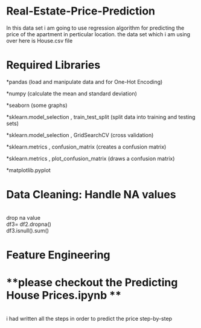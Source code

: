 # **Real-Estate-Price-Prediction**
In this data set i am going to use regression algorithm for predicting the price of the apartment in perticular location. the data set which i am using over here is House.csv file
</bn> 
# **Required Libraries**
*pandas (load and manipulate data and for One-Hot Encoding)

*numpy (calculate the mean and standard deviation)

*seaborn (some graphs)

*sklearn.model_selection , train_test_split (split data into training and testing sets)

*sklearn.model_selection , GridSearchCV (cross validation)

*sklearn.metrics , confusion_matrix (creates a confusion matrix)

*sklearn.metrics , plot_confusion_matrix (draws a confusion matrix)

*matplotlib.pyplot

# **Data Cleaning: Handle NA values**
<br />drop na value
<br />df3= df2.dropna()
<br />df3.isnull().sum()

# **Feature Engineering**
# **please checkout the Predicting House Prices.ipynb **
<br /> i had written all the steps in order to predict the price step-by-step
